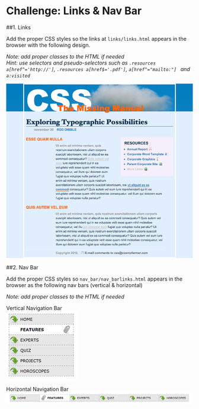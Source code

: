 # Challenge: Links & Nav Bar

##1. Links

Add the proper CSS styles so the links at `links/links.html` appears in the browser with the following design.  


_Note: add proper classes to the HTML if needed_  
_Hint: use selectors and pseudo-selectors such as `.resources a[href^='http://']`, `.resources a[href$='.pdf']`,  `a[href^="mailto:"] ` and `a:visited`_


![result](img/result-links.png)

##2. Nav Bar

Add the proper CSS styles so `nav_bar/nav_barlinks.html` appears in the browser as the following nav bars (vertical & horizontal)

_Note: add proper classes to the HTML if needed_  

Vertical Navigation Bar  
![result](img/vertical-nav-bar.png)

Horizontal Navigation Bar  
![result](img/horizontal-nav-bar.png)